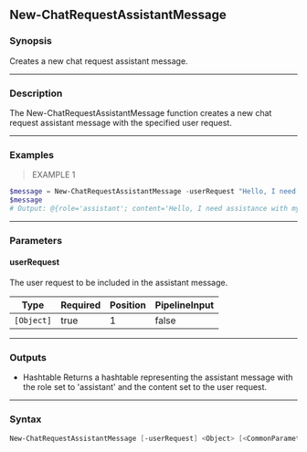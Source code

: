 New-ChatRequestAssistantMessage
-------------------------------

### Synopsis
Creates a new chat request assistant message.

---

### Description

The New-ChatRequestAssistantMessage function creates a new chat request assistant message with the specified user request.

---

### Examples
> EXAMPLE 1

```PowerShell
$message = New-ChatRequestAssistantMessage -userRequest "Hello, I need assistance with my account."
$message
# Output: @{role='assistant'; content='Hello, I need assistance with my account.'}
```

---

### Parameters
#### **userRequest**
The user request to be included in the assistant message.

|Type      |Required|Position|PipelineInput|
|----------|--------|--------|-------------|
|`[Object]`|true    |1       |false        |

---

### Outputs
* Hashtable
    Returns a hashtable representing the assistant message with the role set to 'assistant' and the content set to the user request.

---

### Syntax
```PowerShell
New-ChatRequestAssistantMessage [-userRequest] <Object> [<CommonParameters>]
```
